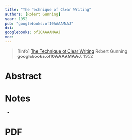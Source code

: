 ```yaml
---
title: "The Technique of Clear Writing"
authors: [Robert Gunning]
year: 1952
pub: "googlebooks:ofI0AAAAMAAJ"
doi: 
googlebooks: ofI0AAAAMAAJ
moc: 
---
```

>[!info]
[The Technique of Clear Writing](https://pubmed.ncbi.nlm.nih.gov/ofI0AAAAMAAJ/)
Robert Gunning
**googlebooks:ofI0AAAAMAAJ**. 1952

# Abstract


# Notes
- 

# PDF
